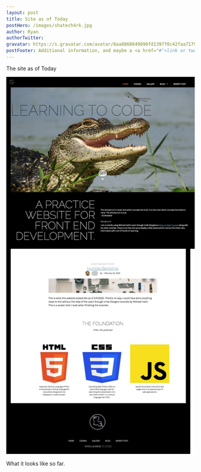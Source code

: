 ```yaml
---
layout: post
title: Site as of Today
postHero: /images/shatech4rk.jpg
author: Ryan
authorTwitter: 
gravatar: https://s.gravatar.com/avatar/8aa8860849690fd1397f0c42faa71795?s=80
postFooter: Additional information, and maybe a <a href="#">link or two</a>
---
```


The site as of Today 

<img class="posts-image-xl" src="/images/2020-02-25-site.jpg"
alt="Picture of current website as of 2-25-2020">

What it looks like so far.